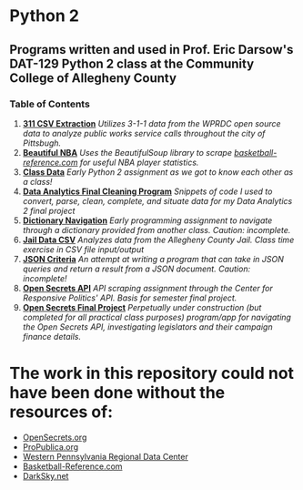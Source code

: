 # Python 2
## Programs written and used in Prof. Eric Darsow's DAT-129 Python 2 class at the Community College of Allegheny County

### **Table of Contents**

1. **[311 CSV Extraction](https://github.com/wwalk3/python2/blob/master/311_csv_extracting.py)**
    *Utilizes 3-1-1 data from the WPRDC open source data to analyze public works service calls throughout the city of Pittsbugh.*
2. **[Beautiful NBA](https://github.com/wwalk3/python2/blob/master/beautiful_nba.py)**
    *Uses the BeautifulSoup library to scrape [basketball-reference.com](https://www.basketball-reference.com) for useful NBA player statistics.*
3. **[Class Data](https://github.com/wwalk3/python2/blob/master/class_data.py)**
    *Early Python 2 assignment as we got to know each other as a class!*
4. **[Data Analytics Final Cleaning Program](https://github.com/wwalk3/python2/blob/master/datafinal_cleaning.py)**
    *Snippets of code I used to convert, parse, clean, complete, and situate data for my Data Analytics 2 final project*
5. **[Dictionary Navigation](https://github.com/wwalk3/python2/blob/master/dictionary_navigation.py)**
    *Early programming assignment to navigate through a dictionary provided from another class. Caution: incomplete.*
6. **[Jail Data CSV](https://github.com/wwalk3/python2/blob/master/jail_csv.py)**
    *Analyzes data from the Allegheny County Jail. Class time exercise in CSV file input/output*
7. **[JSON Criteria](https://github.com/wwalk3/python2/blob/master/json_criteria.py)**
    *An attempt at writing a program that can take in JSON queries and return a result from a JSON document. Caution: incomplete!*
8. **[Open Secrets API](https://github.com/wwalk3/python2/blob/master/open_secrets_api)**
    *API scraping assignment through the Center for Responsive Politics' API. Basis for semester final project.*
9. **[Open Secrets Final Project](https://github.com/wwalk3/python2/blob/master/opensecrets_final.py)**
    *Perpetually under construction (but completed for all practical class purposes) program/app for navigating the Open Secrets API, investigating legislators and their campaign finance details.*
    
    
 #  The work in this repository could not have been done without the resources of:
 - [OpenSecrets.org](https://www.opensecrets.org)
 - [ProPublica.org](https://propublica.org)
 - [Western Pennsylvania Regional Data Center](www.wprdc.org)
 - [Basketball-Reference.com](https://www.basketball-reference.com)
 - [DarkSky.net](https://www.darksky.net)
